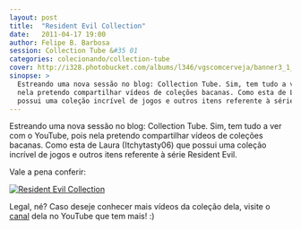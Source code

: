 ```yaml
---
layout: post
title:  "Resident Evil Collection"
date:   2011-04-17 19:00
author: Felipe B. Barbosa
session: Collection Tube &#35 01
categories: colecionando/collection-tube
cover: http://i328.photobucket.com/albums/l346/vgscomcerveja/banner3_1_zpsplzx2idj.jpg
sinopse: >
  Estreando uma nova sessão no blog: Collection Tube. Sim, tem tudo a ver com o YouTube, pois
  nela pretendo compartilhar vídeos de coleções bacanas. Como esta de Laura (Itchytasty06) que
  possui uma coleção incrível de jogos e outros itens referente à série Resident Evil.
---
```

Estreando uma nova sessão no blog: Collection Tube. Sim, tem tudo a ver com o YouTube, pois
nela pretendo compartilhar vídeos de coleções bacanas. Como esta de Laura (Itchytasty06) que
possui uma coleção incrível de jogos e outros itens referente à série Resident Evil.

Vale a pena conferir:

[![Resident Evil Collection](http://img.youtube.com/vi/IFCvX6LbdaU/0.jpg)](http://www.youtube.com/watch?v=IFCvX6LbdaU)

Legal, né? Caso deseje conhecer mais vídeos da coleção dela, visite o [canal](http://goo.gl/7cEFK)
dela no YouTube que tem mais! :)
